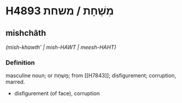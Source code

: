 # H4893 מִשְׁחָת / משחת

## mishchâth

_(mish-khawth' | mish-HAWT | meesh-HAHT)_

### Definition

masculine noun; or מׇשְׁחָת; from [[H7843]]; disfigurement; corruption, marred.

- disfigurement (of face), corruption

